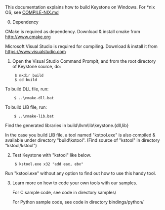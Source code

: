 This documentation explains how to build Keystone on Windows.
For *nix OS, see [COMPILE-NIX.md](COMPILE-NIX.md)


0. Dependency

CMake is required as dependency.
Download & install cmake from http://www.cmake.org

Microsoft Visual Studio is required for compiling. Download & install it from 
https://www.visualstudio.com


1. Open the Visual Studio Command Promplt, and from the root directory
  of Keystone source, do:

        $ mkdir build
        $ cd build

  To build DLL file, run:

        $ ..\nmake-dll.bat

  To build LIB file, run:

        $ ..\nmake-lib.bat

  Find the generated libraries in build\llvm\lib\keystone.{dll,lib}
  
  In the case you build LIB file, a tool named "kstool.exe" is also
  compiled & available under directory "build\kstool".
  (Find source of "kstool" in directory "kstool/kstool")


2. Test Keystone with "kstool" like below.

        $ kstool.exe x32 "add eax, ebx"

  Run "kstool.exe" without any option to find out how to use this handy tool.


3. Learn more on how to code your own tools with our samples.

   For C sample code, see code in directory samples/

   For Python sample code, see code in directory bindings/python/
